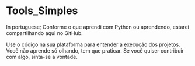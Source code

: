 # Tools_Simples
In portuguese; Conforme o que aprendi com Python ou aprendendo, estarei compartilhando aqui no GitHub.

Use o código na sua plataforma para entender a execução dos projetos. Você não aprende só olhando, tem que praticar.
Se você quiser contribuir com algo, sinta-se a vontade.
